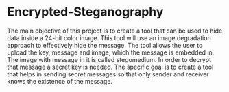 # Encrypted-Steganography

The main objective of this project is to create a tool that can be used to hide data inside a 24-bit color image. This tool will use an image degradation approach to effectively hide the message. The tool allows the user to upload the key, message and image, which the message is embedded in. The image with message in it is called stegomedium. In order to decrypt that message a secret key is needed. 
	The specific goal is to create a tool that helps in sending secret messages so that only sender and receiver knows the existence of the message.
